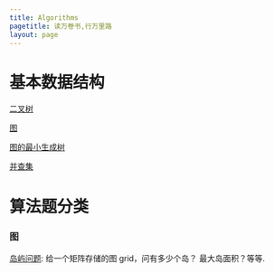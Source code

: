 ```yaml
---
title: Algorithms
pagetitle: 读万卷书,行万里路
layout: page
---
```


# 基本数据结构

[二叉树](./2018-08-27-binary-tree/)

[图]()

[图的最小生成树](./2018-08-27-minimum-spanning-tree/)

[并查集](./2018-08-25-union_set/)

# 算法题分类

### 图 

[岛屿问题](./2018-08-26-island/): 给一个矩阵存储的图 grid，问有多少个岛？ 最大岛面积？等等.

